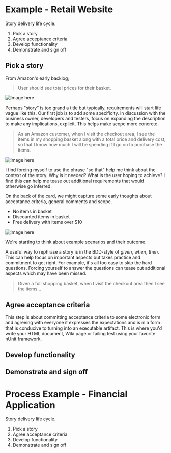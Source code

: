 # Example - Retail Website

Story delivery life cycle.

1. Pick a story
1. Agree acceptance criteria
1. Develop functionality
1. Demonstrate and sign off

## Pick a story

From Amazon's early backlog;

> User should see total prices for their basket.

![Image here](missing.png)

Perhaps "story" is too grand a title but typically, requirements will start life vague like this. Our first job is to add some specificity. In discussion with the business owner, developers and testers, focus on expanding the description to make any implications, explicit. This helps make scope more concrete.

> As an Amazon customer, when I visit the checkout area, I see the items in my shopping basket along with a total price and delivery cost, so that I know how much I will be spending if I go on to purchase the items.

![Image here](missing.png)

I find forcing myself to use the phrase "so that" help me think about the context of the story. Why is it needed? What is the user hoping to achieve? I find this can help me tease out additional requirements that would otherwise go inferred.

On the back of the card, we might capture some early thoughts about acceptance criteria, general comments and scope.

- No items in basket
- Discounted items in basket
- Free delivery with items over $10

![Image here](missing.png)

We're starting to think about example scenarios and their outcome.


A useful way to rephrase a story is in the BDD-style of _given_, _when_, _then_. This can help focus on important aspects but takes practice and commitment to get right. For example, it's all too easy to skip the hard questions. Forcing yourself to answer the questions can tease out additional aspects which may have been missed.

> Given a full shopping basket, when I visit the checkout area then I see the items...


## Agree acceptance criteria

This step is about committing acceptance criteria to some electronic form and agreeing with everyone it expresses the expectations and is in a form that is conducive to turning into an executable artifact. This is where you'd write your HTML document, Wiki page or failing test using your favorite nUnit framework.

## Develop functionality

## Demonstrate and sign off



# Process Example - Financial Application

Story delivery life cycle.

1. Pick a story
1. Agree acceptance criteria
1. Develop functionality
1. Demonstrate and sign off
